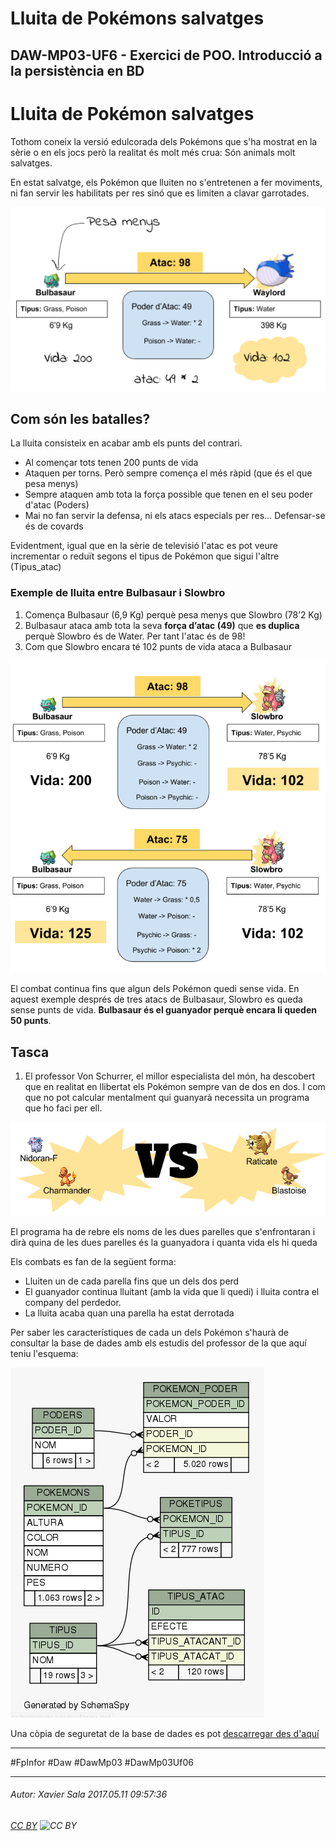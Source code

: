 # Lluita de Pokémons salvatges
## DAW-MP03-UF6 - Exercici de POO. Introducció a la persistència en BD
Lluita de Pokémon salvatges
==============================
Tothom coneix la versió edulcorada dels Pokémons que s'ha mostrat en la sèrie o en els jocs però la realitat és molt més crua: Són animals molt salvatges.

En estat salvatge, els Pokémon que lluiten no s'entretenen a fer moviments, ni fan servir les habilitats per res sinó que es limiten a clavar garrotades. 

![Garrotades](https://raw.githubusercontent.com/utrescu/utrescu.github.io/master/images/pokemon1.png "Garrotada!")


Com són les batalles? 
-------------------------
La lluita consisteix en acabar amb els punts del contrari. 

* Al començar tots tenen 200 punts de vida
* Ataquen per torns. Però sempre comença el més ràpid (que és el que pesa menys)
* Sempre ataquen amb tota la força possible que tenen en el seu poder d'atac (Poders)
* Mai no fan servir la defensa, ni els atacs especials per res… Defensar-se és de covards

Evidentment, igual que en la sèrie de televisió l'atac es pot veure incrementar o reduït segons el tipus de Pokémon que sigui l'altre (Tipus_atac)

### Exemple de lluita entre Bulbasaur i Slowbro

1. Comença Bulbasaur (6,9 Kg) perquè pesa menys que Slowbro (78’2 Kg)
2. Bulbasaur ataca amb tota la seva **força d’atac (49)** que **es duplica** perquè Slowbro és de Water. Per tant l'atac és de 98!
3. Com que Slowbro encara té 102 punts de vida ataca a Bulbasaur

![Batalla](https://raw.githubusercontent.com/utrescu/utrescu.github.io/master/images/pokemon2.png "Les dues primeres fases")

El combat continua fins que algun dels Pokémon quedi sense vida. En aquest exemple després de tres atacs de Bulbasaur,  Slowbro es queda sense punts de vida. **Bulbasaur és el guanyador perquè encara li queden 50 punts**.

Tasca
--------------
1. El professor Von Schurrer, el millor especialista del món, ha descobert que en realitat en llibertat els Pokémon sempre van de dos en dos. I com que no pot calcular mentalment qui guanyarà necessita un programa que ho faci per ell.

![Combat!](https://raw.githubusercontent.com/utrescu/utrescu.github.io/master/images/pokemon3.png)

El programa ha de rebre els noms de les dues parelles que s'enfrontaran i dirà quina de les dues parelles és la guanyadora i quanta vida els hi queda

Els combats es fan de la següent forma:

* Lluiten un de cada parella fins que un dels dos perd
* El guanyador continua lluitant (amb la vida que li quedi) i lluita contra el company del perdedor.
* La lluita acaba quan una parella ha estat derrotada

Per saber les característiques de cada un dels Pokémon s'haurà de consultar la base de dades amb els estudis del professor de la que aquí teniu l'esquema:

![BDD](https://raw.githubusercontent.com/utrescu/utrescu.github.io/master/images/pokemon0.png "BDD eschema")

Una còpia de seguretat de la base de dades es pot [descarregar des d'aquí](https://drive.google.com/file/d/0B1USLpQ7TipGNWNpb2ZRQTZCLTA/view?usp=sharing)

---

#FpInfor #Daw #DawMp03 #DawMp03Uf06

---

###### Autor: Xavier Sala 2017.05.11 09:57:36
###### [CC BY](https://creativecommons.org/licenses/by/4.0/) ![CC BY](https://licensebuttons.net/l/by/3.0/80x15.png)
